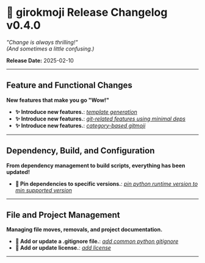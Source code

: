 # 🚀 **girokmoji** Release Changelog v0.4.0


_"Change is always thrilling!"_  
_(And sometimes a little confusing.)_
    

**Release Date:** 2025-02-10


---


## Feature and Functional Changes

**New features that make you go "Wow!"**

- **✨ Introduce new features.**: *[template generation](4a018ccbfee1f0ed0a7c2d04cf64a6438ad4c800)*
- **✨ Introduce new features.**: *[git-related features using minimal deps](d11642c8e45a73f3cebba5a03e3dc33f296a3392)*
- **✨ Introduce new features.**: *[category-based gitmoji](4a7c2598784c3cab66ce51b91cb91fcfb9caa1b9)*

---


## Dependency, Build, and Configuration

**From dependency management to build scripts, everything has been updated!**

- **📌 Pin dependencies to specific versions.**: *[pin python runtime version to min supported version](42074bbac700e75f2b8dc7aee69140b026703e91)*

---


## File and Project Management

**Managing file moves, removals, and project documentation.**

- **🙈 Add or update a .gitignore file.**: *[add common python gitignore](f68505cac76efc899392817b41f354b581c02996)*
- **📄 Add or update license.**: *[add license](783fb9e492dae44e061a05d95e75d0a2de912791)*

---